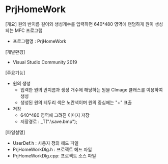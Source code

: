 # PrjHomeWork

[개요]
원의 반지름 길이와 생성개수를 입력하면 640*480 영역에 랜덤하게 원이 생성되는 MFC 프로그램
- 프로그램명 : PrjHomeWork

[개발환경]
- Visual Studio Community 2019

[주요기능]
- 원의 생성
  - 입력한 원의 반지름과 생성 개수에 해당하는 원을 CImage 클래스를 이용하여 생성 
  - 생성된 원의 테두리 색은 노란색이며 원의 중심에는 "+" 표출
- 저장
  - 640*480 영역에 그려진 이미지 저장
  - 저장경로 : _T(".\\save.bmp");

[파일설명]
- UserDef.h        : 사용자 정의 헤드 파일
- PrjHomeWorkDlg.h : 프로젝트 헤드 파일
- PrjHomeWorkDlg.cpp: 프로젝트 소스 파일
  
